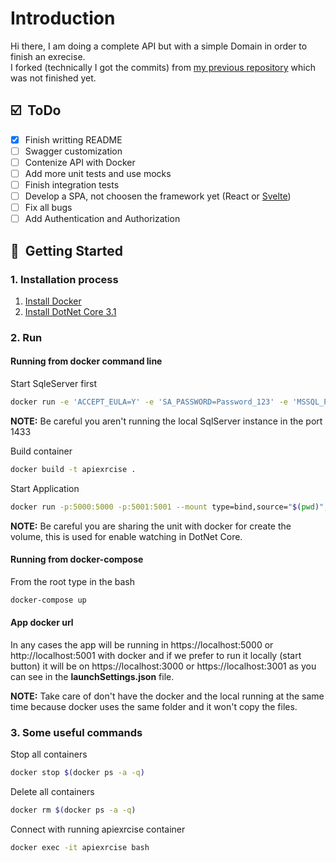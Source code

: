 # Introduction

Hi there, I am doing a complete API but with a simple Domain in order to finish an exrecise.  
I forked (technically I got the commits) from [my previous repository](https://github.com/kenny-reyes/DotNetCqrsApi) which was not finished yet.

## :ballot_box_with_check: &nbsp;ToDo

- [x] Finish writting README
- [ ] Swagger customization
- [ ] Contenize API with Docker
- [ ] Add more unit tests and use mocks
- [ ] Finish integration tests
- [ ] Develop a SPA, not choosen the framework yet (React or [Svelte](https://svelte.dev/))
- [ ] Fix all bugs
- [ ] Add Authentication and Authorization

## :rocket: &nbsp;Getting Started

### 1. Installation process

1. [Install Docker](https://www.docker.com/products/docker-desktop)
2. [Install DotNet Core 3.1](https://dotnet.microsoft.com/download/dotnet-core/3.1)

### 2. Run

#### Running from docker command line

Start SqleServer first

```bash
docker run -e 'ACCEPT_EULA=Y' -e 'SA_PASSWORD=Password_123' -e 'MSSQL_PID=Express' -p 1433:1433 --name sqlserver mcr.microsoft.com/mssql/server
```

**NOTE:** Be careful you aren't running the local SqlServer instance in the port 1433

Build container

```bash
docker build -t apiexrcise .
```

Start Application

```bash
docker run -p:5000:5000 -p:5001:5001 --mount type=bind,source="$(pwd)",target=/app -t --link sqlserver --name apiexrcise apiexrcise
```

**NOTE:** Be careful you are sharing the unit with docker for create the volume, this is used for enable watching in DotNet Core.

#### Running from docker-compose

From the root type in the bash

```bash
docker-compose up
```

#### App docker url

In any cases the app will be running in https://localhost:5000 or http://localhost:5001 with docker and if we prefer to run it locally (start button) it will be on https://localhost:3000 or https://localhost:3001 as you can see in the **launchSettings.json** file.

**NOTE:** Take care of don't have the docker and the local running at the same time because docker uses the same folder and it won't copy the files.

### 3. Some useful commands

Stop all containers

```bash
docker stop $(docker ps -a -q)
```

Delete all containers

```bash
docker rm $(docker ps -a -q)
```

Connect with running apiexrcise container

```bash
docker exec -it apiexrcise bash
```
